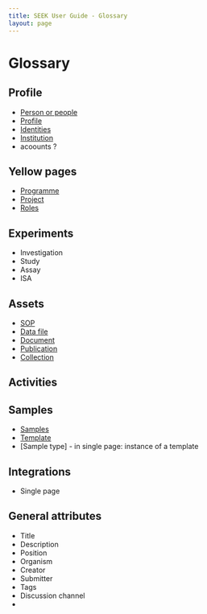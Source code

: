 ```yaml
---
title: SEEK User Guide - Glossary
layout: page
---
```


# Glossary

## Profile
* [Person or people](help/user-guide/profile/people)
* [Profile](help/user-guide/profile/profile)
* [Identities](help/user-guide/profile/identities)
* [Institution](help/user-guide/profile/institution)
* acoounts ?

## Yellow pages
* [Programme](help/user-guide/yellow-pages/programme.html)
* [Project](help/user-guide/yellow-pages/project.html)
* [Roles](help/user-guide/yellow-pages/roles)

## Experiments
* Investigation
* Study
* Assay
* ISA

## Assets
* [SOP](/help/user-guide/assets/sop)
* [Data file]()
* [Document]()
* [Publication]()
* [Collection](help/user-guide/assets/collections.html)

## Activities

## Samples
* [Samples](help/user-guide/samples/samples.html)
* [Template](help/user-guide/samples/templates-for-sample-types.md) <!--split definition from creation-->
* [Sample type] - in single page: instance of a template

## Integrations
* Single page

## General attributes
* Title
* Description
* Position
* Organism
* Creator
* Submitter
* Tags
* Discussion channel
* 